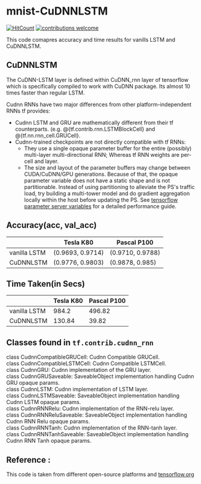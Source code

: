 # mnist-CuDNNLSTM
[![HitCount](http://hits.dwyl.io/ASH1998/mnist-CuDNNLSTM.svg)](http://hits.dwyl.io/ASH1998/mnist-CuDNNLSTM) [![contributions welcome](https://img.shields.io/badge/contributions-welcome-brightgreen.svg?style=flat)](https://github.com/dwyl/esta/issues)   


This code comapres accuracy and time results for vanills LSTM and CuDNNLSTM.

## CuDNNLSTM

The CuDNN-LSTM layer is defined within CuDNN_rnn layer of tensorflow which is specifically compiled to work with CuDNN package.
Its almost 10 times faster than regular LSTM.

Cudnn RNNs have two major differences from other platform-independent RNNs tf
  provides:
  * Cudnn LSTM and GRU are mathematically different from their tf counterparts.
    (e.g. @{tf.contrib.rnn.LSTMBlockCell} and @{tf.nn.rnn_cell.GRUCell}.
  * Cudnn-trained checkpoints are not directly compatible with tf RNNs:
    * They use a single opaque parameter buffer for the entire (possibly)
      multi-layer multi-directional RNN; Whereas tf RNN weights are per-cell and
      layer.
    * The size and layout of the parameter buffers may change between
      CUDA/CuDNN/GPU generations. Because of that, the opaque parameter variable
      does not have a static shape and is not partitionable. Instead of using
      partitioning to alleviate the PS's traffic load, try building a
      multi-tower model and do gradient aggregation locally within the host
      before updating the PS. See [tensorflow parameter server variables](https://www.tensorflow.org/performance/performance_models#parameter_server_variables)
      for a detailed performance guide.

## Accuracy(acc, val_acc)
|              | Tesla K80        | Pascal P100      |
|--------------|------------------|------------------|
| vanilla LSTM | (0.9693, 0.9714) | (0.9710, 0.9788) |
| CuDNNLSTM    | (0.9776, 0.9803) | (0.9878, 0.985)  |

## Time Taken(in Secs)
|              | Tesla K80 | Pascal P100 |
|--------------|-----------|-------------|
| vanilla LSTM | 984.2     | 496.82      |
| CuDNNLSTM    | 130.84    | 39.82       |


## Classes found in `tf.contrib.cudnn_rnn`
class CudnnCompatibleGRUCell: Cudnn Compatible GRUCell.     
class CudnnCompatibleLSTMCell: Cudnn Compatible LSTMCell.       
class CudnnGRU: Cudnn implementation of the GRU layer.    
class CudnnGRUSaveable: SaveableObject implementation handling Cudnn GRU opaque params.     
class CudnnLSTM: Cudnn implementation of LSTM layer.        
class CudnnLSTMSaveable: SaveableObject implementation handling Cudnn LSTM opaque params.         
class CudnnRNNRelu: Cudnn implementation of the RNN-relu layer.         
class CudnnRNNReluSaveable: SaveableObject implementation handling Cudnn RNN Relu opaque params.          
class CudnnRNNTanh: Cudnn implementation of the RNN-tanh layer.         
class CudnnRNNTanhSaveable: SaveableObject implementation handling Cudnn RNN Tanh opaque params.            

## Reference :
This code is taken from different open-source platforms and [tensorflow.org](www.tensorflow.org)

